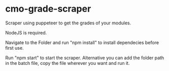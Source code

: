 # cmo-grade-scraper
Scraper using puppeteer to get the grades of your modules.

NodeJS is required.

Navigate to the Folder and run "npm install" to install dependecies before first use.

Run "npm start" to start the scraper. 
Alternative you can add the folder path in the batch file, copy the file wherever you want and run it.


